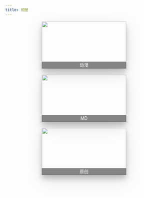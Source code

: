 ```yaml
---
title: 相册
---
```

<style>.TemplateParent{display:-ms-flexbox;display:flex;-ms-flex-wrap:wrap;flex-wrap:wrap;-ms-flex-pack:center;justify-content:center;-ms-flex-align:start;align-items:flex-start;-ms-flex-line-pack:start;align-content:flex-start;width:100%}.TemplateParent-Item{position:relative;width:270px;height:150px;margin:0 10px 20px;box-shadow:0 12px 15px 0 rgba(0,0,0,.19),0 17px 50px 0 rgba(0,0,0,.12)}.TemplateParent-Item img:not(.LGallerySlider-Slide){width:100%;height:100%;transition:all .5s}.TemplateParent-Item span{position:absolute;bottom:0;left:0;padding:1px 0;display:block;width:100%;height:20px;line-height:20px;text-align:center;color:#fcfaf9;background-color:#0E0E0E80;transition:all .5s}.TemplateParent-Item:hover{box-shadow:0 12px 15px 0 transparent,0 17px 50px 0 transparent}.TemplateParent-Item:hover img:not(.LGallerySlider-Slide){opacity:1;transform:scale(.8) rotate3d(-1,1,0,-20deg);box-shadow:-10px -10px 2px .3px rgba(0,0,0,.6),-20px -20px 3px .3px rgba(0,0,0,.3),-30px -30px 4px .3px rgba(0,0,0,.1)}.TemplateParent-Item:hover span{height:75px;line-height:75px;opacity:0;z-index:-1}</style>
<div id="dowebok"></div>
<div class="TemplateParent">
	<a href="cartoon">
		<div class="TemplateParent-Item">
			<img src="https://cdn.jsdelivr.net/gh/Royce2019/BlogGallery/cartoon/s/012.jpg" srcset="https://cdn.jsdelivr.net/gh/Royce2019/BlogGallery/cartoon/s/012.jpg">
			<span>动漫</span>
		</div>
	</a>
	<a href="md">
		<div class="TemplateParent-Item">
			<img src="https://cdn.jsdelivr.net/gh/Royce2019/BlogGallery/md/s/011.webp" srcset="https://cdn.jsdelivr.net/gh/Royce2019/BlogGallery/md/s/011.webp">
			<span>MD</span>
		</div>
	</a>
	<a href="original">
		<div class="TemplateParent-Item">
			<img src="https://cdn.jsdelivr.net/gh/Royce2019/BlogGallery/original/s/009.webp" srcset="https://cdn.jsdelivr.net/gh/Royce2019/BlogGallery/original/s/009.web">
			<span>原创</span>
		</div>
	</a>
</div>
<script>
	function slowScrolling() {
		let anchors = document.querySelectorAll('a[href*="#"]')
		for (let anchor of anchors) {
			anchor.addEventListener('click', function (e) {
				e.preventDefault()
				let blockID = anchor.getAttribute('href')
				document.querySelector('' + blockID).scrollIntoView({
					behavior: 'smooth',
					block: 'start'
				});
			});
		};
	};
	slowScrolling()
	let x = initLG();
</script>